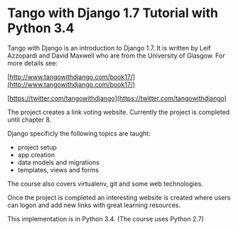 Tango with Django 1.7 Tutorial with Python 3.4
===========

Tango with Django is an introduction to Django 1.7.
It is written by Leif Azzopardi and David Maxwell who are 
from the University of Glasgow.
For more details see:

[http://www.tangowithdjango.com/book17/](http://www.tangowithdjango.com/book17/)

[https://twitter.com/tangowithdjango](https://twitter.com/tangowithdjango)

The project creates a link voting website.
Currently the project is completed until chapter 8.

Django specificly the following topics are taught:
- project setup
- app creation
- data models and migrations
- templates, views and forms

The course also covers virtualenv, git and some web technologies.

Once the project is completed an interesting website is created where
users can logon and add new links with great learning resources. 

This implementation is in Python 3.4. (The course uses Python 2.7)
